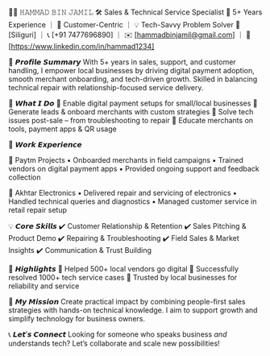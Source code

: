 🧑‍💼 𝙷𝙰𝙼𝙼𝙰𝙳 𝙱𝙸𝙽 𝙹𝙰𝙼𝙸𝙻
🛠️ Sales & Technical Service Specialist
🌟 5+ Years Experience ｜ 🤝 Customer-Centric ｜ 💡 Tech-Savvy Problem Solver
📍 \[Siliguri] ｜ 📞 \[+91 7477696890] ｜ ✉️ \[hammadbinjamil@gmail.com] ｜ 🔗 \[https://www.linkedin.com/in/hammad1234]



📌 𝙋𝙧𝙤𝙛𝙞𝙡𝙚 𝙎𝙪𝙢𝙢𝙖𝙧𝙮
With 5+ years in sales, support, and customer handling, I empower local businesses by driving digital payment adoption, smooth merchant onboarding, and tech-driven growth. Skilled in balancing technical repair with relationship-focused service delivery.



🧩 𝙒𝙝𝙖𝙩 𝙄 𝘿𝙤
🔹 Enable digital payment setups for small/local businesses
🔹 Generate leads & onboard merchants with custom strategies
🔹 Solve tech issues post-sale – from troubleshooting to repair
🔹 Educate merchants on tools, payment apps & QR usage



📂 𝙒𝙤𝙧𝙠 𝙀𝙭𝙥𝙚𝙧𝙞𝙚𝙣𝙘𝙚

💼 Paytm Projects
▪️ Onboarded merchants in field campaigns
▪️ Trained vendors on digital payment apps
▪️ Provided ongoing support and feedback collection

🔧 Akhtar Electronics
▪️ Delivered repair and servicing of electronics
▪️ Handled technical queries and diagnostics
▪️ Managed customer service in retail repair setup



💡 𝘾𝙤𝙧𝙚 𝙎𝙠𝙞𝙡𝙡𝙨
✔️ Customer Relationship & Retention
✔️ Sales Pitching & Product Demo
✔️ Repairing & Troubleshooting
✔️ Field Sales & Market Insights
✔️ Communication & Trust Building



🏅 𝙃𝙞𝙜𝙝𝙡𝙞𝙜𝙝𝙩𝙨
🔸 Helped 500+ local vendors go digital
🔸 Successfully resolved 1000+ tech service cases
🔸 Trusted by local businesses for reliability and service



🎯 𝙈𝙮 𝙈𝙞𝙨𝙨𝙞𝙤𝙣
Create practical impact by combining people-first sales strategies with hands-on technical knowledge. I aim to support growth and simplify technology for business owners.



📞 𝙇𝙚𝙩’𝙨 𝘾𝙤𝙣𝙣𝙚𝙘𝙩
Looking for someone who speaks business *and* understands tech? Let’s collaborate and scale new possibilities!

